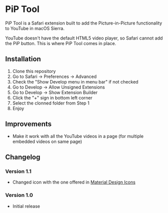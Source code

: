 # PiP Tool
PiP Tool is a Safari extension built to add the Picture-in-Picture functionality to YouTube in macOS Sierra.

YouTube doesn't have the default HTML5 video player, so Safari cannot add the PiP button. This is where PiP Tool comes in place.

## Installation
1. Clone this repository
2. Go to Safari -> Preferences -> Advanced
3. Check the "Show Develop menu in menu bar" if not checked
4. Go to Develop -> Allow Unsigned Extensions
5. Go to Develop -> Show Extension Builder
6. Click the "+" sign in bottom left corner
7. Select the clonned folder from Step 1
8. Enjoy

## Improvements
- Make it work with all the YouTube videos in a page (for multiple embedded videos on same page)

## Changelog
### Version 1.1
- Changed icon with the one offered in [Material Design Icons](https://design.google.com/icons/#ic_picture_in_picture)

### Version 1.0
- Initial release
